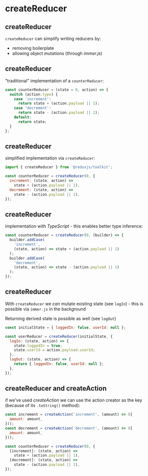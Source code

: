 # createReducer

## createReducer

`createReducer` can simplify writing reducers by:

- removing boilerplate
- allowing object mutations (through _immer.js_)

## createReducer

"traditional" implementation of a `counterReducer`:

```js
const counterReducer = (state = 0, action) => {
  switch (action.type) {
    case 'increment':
      return state + (action.payload || 1);
    case 'decrement':
      return state - (action.payload || 1);
    default:
      return state;
  }
};
```

## createReducer

simplified implementation via `createReducer`:

```js
import { createReducer } from '@reduxjs/toolkit';

const counterReducer = createReducer(0, {
  increment: (state, action) =>
    state + (action.payload || 1),
  decrement: (state, action) =>
    state - (action.payload || 1),
});
```

## createReducer

implementation with _TypeScript_ - this enables better type inference:

```js
const counterReducer = createReducer(0, (builder) => {
  builder.addCase(
    'increment',
    (state, action) => state + (action.payload || 1)
  );
  builder.addCase(
    'decrement',
    (state, action) => state - (action.payload || 1)
  );
});
```

## createReducer

With `createReducer` we _can_ mutate existing state (see `logIn`) - this is possible via `immer.js` in the background

Returning derived state is possible as well (see `logOut`)

```js
const initialState = { loggedIn: false, userId: null };

const userReducer = createReducer(initialState, {
  logIn: (state, action) => {
    state.loggedIn = true;
    state.userId = action.payload.userId;
  },
  logOut: (state, action) => {
    return { loggedIn: false, userId: null };
  },
});
```

## createReducer and createAction

if we've used _createAction_ we can use the action creator as the key (because of its `.toString()` method):

```js
const increment = createAction('increment', (amount) => ({
  amount: amount,
}));
const decrement = createAction('decrement', (amount) => ({
  amount: amount,
}));

const counterReducer = createReducer(0, {
  [increment]: (state, action) =>
    state + (action.payload || 1),
  [decrement]: (state, action) =>
    state - (action.payload || 1),
});
```

